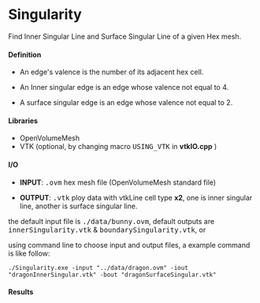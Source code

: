 # Singularity

Find Inner Singular Line and Surface Singular Line of a given Hex mesh.

#### Definition 

- An edge's valence is the number of its adjacent hex cell.

- An Inner singular edge is an edge whose valence not equal to 4.

- A surface singular edge is an edge whose valence not equal to 2.

#### Libraries

- OpenVolumeMesh
- VTK (optional, by changing macro <kbd>USING_VTK</kbd> in **vtkIO.cpp** )

#### I/O

- **INPUT**: <kbd>.ovm</kbd> hex mesh file (OpenVolumeMesh standard file)

- **OUTPUT**: <kbd>.vtk</kbd> ploy data with vtkLine cell type **x2**, one is inner singular line, another is surface singular line.

the default input file is <kbd>./data/bunny.ovm</kbd>, default outputs are <kbd>innerSingularity.vtk</kbd> & <kbd>boundarySingularity.vtk</kbd>, or

using command line to choose input and output files, a example command is like follow:

```shell
./Singularity.exe -input "../data/dragon.ovm" -iout "dragonInnerSingular.vtk" -bout "dragonSurfaceSingular.vtk"
```

#### Results

